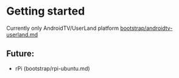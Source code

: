 # Getting started

Currently only AndroidTV/UserLand platform [bootstrap/androidtv-userland.md](bootstrap/androidtv-userland.md) 

## Future:
- rPi (bootstrap/rpi-ubuntu.md)

